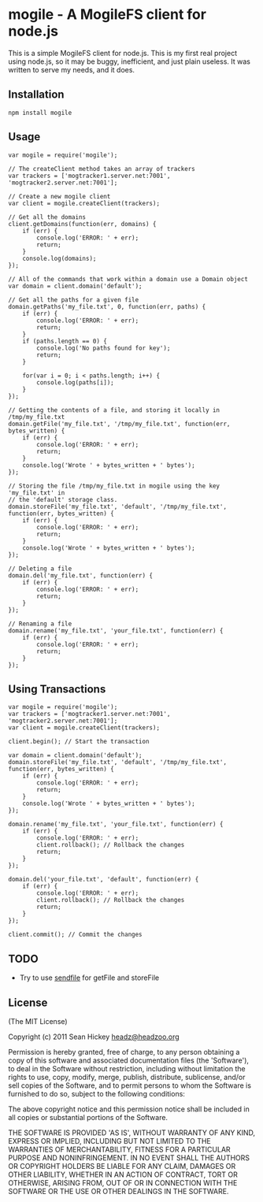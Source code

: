 mogile - A MogileFS client for node.js
===========================================

This is a simple MogileFS client for node.js. This is my first real project using
node.js, so it may be buggy, inefficient, and just plain useless. It was written to
serve my needs, and it does.

## Installation

	npm install mogile

## Usage

	var mogile = require('mogile');
	
	// The createClient method takes an array of trackers
	var trackers = ['mogtracker1.server.net:7001', 'mogtracker2.server.net:7001'];
	
	// Create a new mogile client
	var client = mogile.createClient(trackers);
	
	// Get all the domains
	client.getDomains(function(err, domains) {
		if (err) {
			console.log('ERROR: ' + err);
			return;
		}
		console.log(domains);
	});
	
	// All of the commands that work within a domain use a Domain object
	var domain = client.domain('default');
	
	// Get all the paths for a given file
	domain.getPaths('my_file.txt', 0, function(err, paths) {
		if (err) {
			console.log('ERROR: ' + err);
			return;
		}
		if (paths.length == 0) {
			console.log('No paths found for key');
			return;
		}
		
		for(var i = 0; i < paths.length; i++) {
			console.log(paths[i]);
		}
	});
	
	// Getting the contents of a file, and storing it locally in /tmp/my_file.txt
	domain.getFile('my_file.txt', '/tmp/my_file.txt', function(err, bytes_written) {
		if (err) {
			console.log('ERROR: ' + err);
			return;
		}
		console.log('Wrote ' + bytes_written + ' bytes');
	});
	
	// Storing the file /tmp/my_file.txt in mogile using the key 'my_file.txt' in
	// the 'default' storage class.
	domain.storeFile('my_file.txt', 'default', '/tmp/my_file.txt', function(err, bytes_written) {
		if (err) {
			console.log('ERROR: ' + err);
			return;
		}
		console.log('Wrote ' + bytes_written + ' bytes');
	});
	
	// Deleting a file
	domain.del('my_file.txt', function(err) {
		if (err) {
			console.log('ERROR: ' + err);
			return;
		}
	});
	
	// Renaming a file
	domain.rename('my_file.txt', 'your_file.txt', function(err) {
		if (err) {
			console.log('ERROR: ' + err);
			return;
		}
	});

## Using Transactions

	var mogile = require('mogile');
	var trackers = ['mogtracker1.server.net:7001', 'mogtracker2.server.net:7001'];
	var client = mogile.createClient(trackers);
	
	client.begin(); // Start the transaction
	
	var domain = client.domain('default');
	domain.storeFile('my_file.txt', 'default', '/tmp/my_file.txt', function(err, bytes_written) {
		if (err) {
			console.log('ERROR: ' + err);
			return;
		}
		console.log('Wrote ' + bytes_written + ' bytes');
	});
	
	domain.rename('my_file.txt', 'your_file.txt', function(err) {
		if (err) {
			console.log('ERROR: ' + err);
			client.rollback(); // Rollback the changes
			return;
		}
	});
	
	domain.del('your_file.txt', 'default', function(err) {
		if (err) {
			console.log('ERROR: ' + err);
			client.rollback(); // Rollback the changes
			return;
		}
	});
	
	client.commit(); // Commit the changes
	
## TODO

* Try to use [sendfile](http://linux.die.net/man/2/sendfile) for getFile and storeFile


## License

(The MIT License)

Copyright (c) 2011 Sean Hickey <headz@headzoo.org>

Permission is hereby granted, free of charge, to any person obtaining a copy of this software and associated documentation files (the 'Software'), to deal in the Software without restriction, including without limitation the rights to use, copy, modify, merge, publish, distribute, sublicense, and/or sell copies of the Software, and to permit persons to whom the Software is furnished to do so, subject to the following conditions:

The above copyright notice and this permission notice shall be included in all copies or substantial portions of the Software.

THE SOFTWARE IS PROVIDED 'AS IS', WITHOUT WARRANTY OF ANY KIND, EXPRESS OR IMPLIED, INCLUDING BUT NOT LIMITED TO THE WARRANTIES OF MERCHANTABILITY, FITNESS FOR A PARTICULAR PURPOSE AND NONINFRINGEMENT. IN NO EVENT SHALL THE AUTHORS OR COPYRIGHT HOLDERS BE LIABLE FOR ANY CLAIM, DAMAGES OR OTHER LIABILITY, WHETHER IN AN ACTION OF CONTRACT, TORT OR OTHERWISE, ARISING FROM, OUT OF OR IN CONNECTION WITH THE SOFTWARE OR THE USE OR OTHER DEALINGS IN THE SOFTWARE.